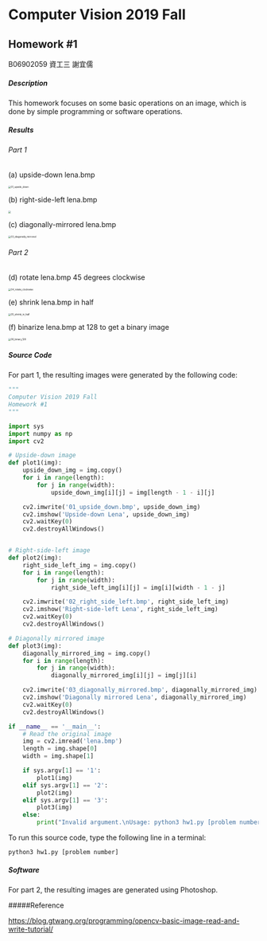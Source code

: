 # Computer Vision 2019 Fall

## Homework #1

B06902059 資工三 謝宜儒 

##### Description

This homework focuses on some basic operations on an image, which is done by simple programming or software operations. 

##### Results   

###### Part 1

(a) upside-down lena.bmp

<img src="/Users/dylanhsieh/NTU/course/ComputerVision2019f/hw1/01_upside_down.bmp" alt="01_upside_down" style="zoom:33%;" />

(b) right-side-left lena.bmp 

<img src="/Users/dylanhsieh/NTU/course/ComputerVision2019f/hw1/02_right_side_left.bmp" style="zoom:33%;" />

(c) diagonally-mirrored lena.bmp 

<img src="/Users/dylanhsieh/NTU/course/ComputerVision2019f/hw1/03_diagonally_mirrored.bmp" alt="03_diagonally_mirrored" style="zoom: 33%;" />

###### Part 2

(d) rotate lena.bmp 45 degrees clockwise

<img src="/Users/dylanhsieh/NTU/course/ComputerVision2019f/hw1/04_rotate_clockwise.bmp" alt="04_rotate_clockwise" style="zoom:33%;" />

(e) shrink lena.bmp in half

<img src="/Users/dylanhsieh/NTU/course/ComputerVision2019f/hw1/05_shrink_in_half.bmp" alt="05_shrink_in_half" style="zoom:33%;" />

(f) binarize lena.bmp at 128 to get a binary image

<img src="/Users/dylanhsieh/NTU/course/ComputerVision2019f/hw1/06_binary_128.bmp" alt="06_binary_128" style="zoom:33%;" />

##### Source Code

For part 1, the resulting images were generated by the following code: 

```python
"""
Computer Vision 2019 Fall
Homework #1 
"""

import sys
import numpy as np
import cv2  

# Upside-down image
def plot1(img):
	upside_down_img = img.copy()
	for i in range(length):
		for j in range(width):
			upside_down_img[i][j] = img[length - 1 - i][j]

	cv2.imwrite('01_upside_down.bmp', upside_down_img)
	cv2.imshow('Upside-down Lena', upside_down_img)
	cv2.waitKey(0)
	cv2.destroyAllWindows()


# Right-side-left image
def plot2(img):
	right_side_left_img = img.copy()
	for i in range(length):
		for j in range(width):
			right_side_left_img[i][j] = img[i][width - 1 - j]

	cv2.imwrite('02_right_side_left.bmp', right_side_left_img)
	cv2.imshow('Right-side-left Lena', right_side_left_img)
	cv2.waitKey(0)
	cv2.destroyAllWindows()

# Diagonally mirrored image
def plot3(img):
	diagonally_mirrored_img = img.copy()
	for i in range(length):
		for j in range(width):
			diagonally_mirrored_img[i][j] = img[j][i]

	cv2.imwrite('03_diagonally_mirrored.bmp', diagonally_mirrored_img)
	cv2.imshow('Diagonally mirrored Lena', diagonally_mirrored_img)
	cv2.waitKey(0)
	cv2.destroyAllWindows()

if __name__ == '__main__':
	# Read the original image
	img = cv2.imread('lena.bmp')
	length = img.shape[0]
	width = img.shape[1]

	if sys.argv[1] == '1':
		plot1(img)
	elif sys.argv[1] == '2':
		plot2(img)
	elif sys.argv[1] == '3':
		plot3(img)
	else:
		print("Invalid argument.\nUsage: python3 hw1.py [problem number]")
```

To run this source code, type the following line in a terminal:

```shell
python3 hw1.py [problem number]
```

##### Software

For part 2, the resulting images are generated using Photoshop.

#####Reference

https://blog.gtwang.org/programming/opencv-basic-image-read-and-write-tutorial/



